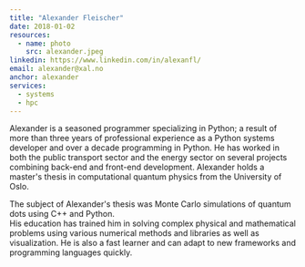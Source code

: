 ```yaml
---
title: "Alexander Fleischer"
date: 2018-01-02
resources:
  - name: photo
    src: alexander.jpeg
linkedin: https://www.linkedin.com/in/alexanfl/
email: alexander@xal.no
anchor: alexander
services:
  - systems
  - hpc
---
```

Alexander is a seasoned programmer specializing in Python;
a result of more than three years of professional experience as a Python 
systems developer and over a decade programming in Python.
He has worked in both the public transport sector and the energy sector
on several projects combining back-end and front-end development.
Alexander holds a master's thesis in computational quantum physics from
the University of Oslo.

<!--more-->
The subject of Alexander's thesis was Monte Carlo simulations of quantum dots
using C++ and Python.  
His education has trained him in solving complex physical and 
mathematical problems using various numerical methods and libraries
as well as visualization.
He is also a fast learner and can adapt to new frameworks and
programming languages quickly.

